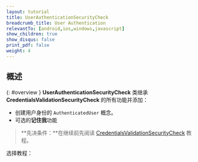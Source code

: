 ```yaml
---
layout: tutorial
title: UserAuthenticationSecurityCheck
breadcrumb_title: User Authentication
relevantTo: [android,ios,windows,javascript]
show_children: true
show_disqus: false
print_pdf: false
weight: 4
---
```

<!-- NLS_CHARSET=UTF-8 -->
## 概述
{: #overview }
**UserAuthenticationSecurityCheck** 类继承 **CredentialsValidationSecurityCheck** 的所有功能并添加：

- 创建用户身份的 `AuthenticatedUser` 概念。
- 可选的**记住我**功能

> **先决条件：**在继续前先阅读 [CredentialsValidationSecurityCheck](../credentials-validation) 教程。

选择教程：
